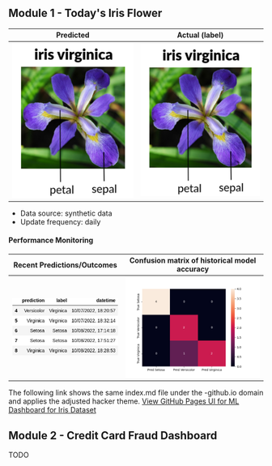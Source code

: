 
## Module 1 - Today's Iris Flower 

| Predicted | Actual (label)
|--------|------- 
| ![Iris](https://raw.githubusercontent.com/niallguerin/serverless-ml-course/main/assets/latest_iris.png) | ![Iris](https://raw.githubusercontent.com/niallguerin/serverless-ml-course/main/assets/actual_iris.png) 

 * Data source: synthetic data
 * Update frequency: daily

#### Performance Monitoring 

| Recent Predictions/Outcomes | Confusion matrix of historical model accuracy 
|--------|------- 
| ![Recent predictions](https://raw.githubusercontent.com/niallguerin/serverless-ml-course/main/assets/df_recent.png) | ![Confusion Matrix](https://raw.githubusercontent.com/niallguerin/serverless-ml-course/main/assets/confusion_matrix.png)

The following link shows the same index.md file under the -github.io domain and applies the adjusted hacker theme.
[View GitHub Pages UI for ML Dashboard for Iris Dataset](https://niallguerin.github.io/serverless-ml-course/)

## Module 2 - Credit Card Fraud Dashboard


TODO


